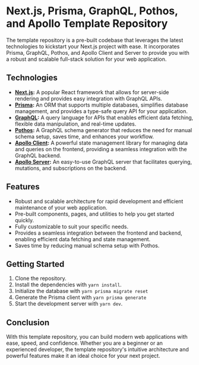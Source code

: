# Next.js, Prisma, GraphQL, Pothos, and Apollo Template Repository

The template repository is a pre-built codebase that leverages the latest technologies to kickstart your Next.js project with ease. It incorporates Prisma, GraphQL, Pothos, and Apollo Client and Server to provide you with a robust and scalable full-stack solution for your web application.

## Technologies

- **[Next.js](https://nextjs.org/):** A popular React framework that allows for server-side rendering and provides easy integration with GraphQL APIs.
- **[Prisma](https://www.prisma.io/):** An ORM that supports multiple databases, simplifies database management, and provides a type-safe query API for your application.
- **[GraphQL](https://graphql.org/):** A query language for APIs that enables efficient data fetching, flexible data manipulation, and real-time updates.
- **[Pothos](https://github.com/maticzav/pothos):** A GraphQL schema generator that reduces the need for manual schema setup, saves time, and enhances your workflow.
- **[Apollo Client](https://www.apollographql.com/docs/react/):** A powerful state management library for managing data and queries on the frontend, providing a seamless integration with the GraphQL backend.
- **[Apollo Server](https://www.apollographql.com/docs/apollo-server/):** An easy-to-use GraphQL server that facilitates querying, mutations, and subscriptions on the backend.

## Features

- Robust and scalable architecture for rapid development and efficient maintenance of your web application.
- Pre-built components, pages, and utilities to help you get started quickly.
- Fully customizable to suit your specific needs.
- Provides a seamless integration between the frontend and backend, enabling efficient data fetching and state management.
- Saves time by reducing manual schema setup with Pothos.

## Getting Started

1. Clone the repository.
2. Install the dependencies with `yarn install`.
4. Initialize the database with `yarn prisma migrate reset`
4. Generate the Prisma client with `yarn prisma generate`
5. Start the development server with `yarn dev`.

## Conclusion

With this template repository, you can build modern web applications with ease, speed, and confidence. Whether you are a beginner or an experienced developer, the template repository's intuitive architecture and powerful features make it an ideal choice for your next project.
